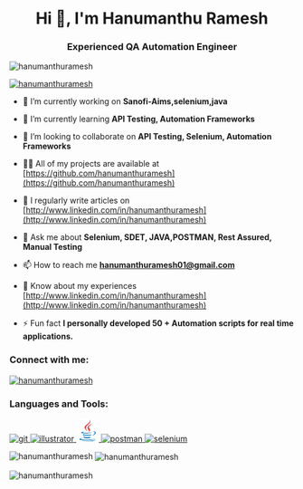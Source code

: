 <h1 align="center">Hi 👋, I'm Hanumanthu Ramesh</h1>
<h3 align="center">Experienced QA Automation Engineer</h3>

<p align="left"> <img src="https://komarev.com/ghpvc/?username=hanumanthuramesh&label=Profile%20views&color=0e75b6&style=flat" alt="hanumanthuramesh" /> </p>

<p align="left"> <a href="https://github.com/ryo-ma/github-profile-trophy"><img src="https://github-profile-trophy.vercel.app/?username=hanumanthuramesh" alt="hanumanthuramesh" /></a> </p>

- 🔭 I’m currently working on **Sanofi-Aims,selenium,java**

- 🌱 I’m currently learning **API Testing, Automation Frameworks**

- 👯 I’m looking to collaborate on **API Testing, Selenium, Automation Frameworks**

- 👨‍💻 All of my projects are available at [https://github.com/hanumanthuramesh](https://github.com/hanumanthuramesh)

- 📝 I regularly write articles on [http://www.linkedin.com/in/hanumanthuramesh](http://www.linkedin.com/in/hanumanthuramesh)

- 💬 Ask me about **Selenium, SDET, JAVA,POSTMAN, Rest Assured, Manual Testing**

- 📫 How to reach me **hanumanthuramesh01@gmail.com**

- 📄 Know about my experiences [http://www.linkedin.com/in/hanumanthuramesh](http://www.linkedin.com/in/hanumanthuramesh)

- ⚡ Fun fact **I personally developed 50 + Automation scripts for real time applications.**

<h3 align="left">Connect with me:</h3>
<p align="left">
<a href="https://linkedin.com/in/hanumanthuramesh" target="blank"><img align="center" src="https://raw.githubusercontent.com/rahuldkjain/github-profile-readme-generator/master/src/images/icons/Social/linked-in-alt.svg" alt="hanumanthuramesh" height="30" width="40" /></a>
</p>

<h3 align="left">Languages and Tools:</h3>
<p align="left"> <a href="https://git-scm.com/" target="_blank" rel="noreferrer"> <img src="https://www.vectorlogo.zone/logos/git-scm/git-scm-icon.svg" alt="git" width="40" height="40"/> </a> <a href="https://www.adobe.com/in/products/illustrator.html" target="_blank" rel="noreferrer"> <img src="https://www.vectorlogo.zone/logos/adobe_illustrator/adobe_illustrator-icon.svg" alt="illustrator" width="40" height="40"/> </a> <a href="https://www.java.com" target="_blank" rel="noreferrer"> <img src="https://raw.githubusercontent.com/devicons/devicon/master/icons/java/java-original.svg" alt="java" width="40" height="40"/> </a> <a href="https://postman.com" target="_blank" rel="noreferrer"> <img src="https://www.vectorlogo.zone/logos/getpostman/getpostman-icon.svg" alt="postman" width="40" height="40"/> </a> <a href="https://www.selenium.dev" target="_blank" rel="noreferrer"> <img src="https://raw.githubusercontent.com/detain/svg-logos/780f25886640cef088af994181646db2f6b1a3f8/svg/selenium-logo.svg" alt="selenium" width="40" height="40"/> </a> </p>

<p><img align="left" src="https://github-readme-stats.vercel.app/api/top-langs?username=hanumanthuramesh&show_icons=true&locale=en&layout=compact" alt="hanumanthuramesh" /></p>

<p>&nbsp;<img align="center" src="https://github-readme-stats.vercel.app/api?username=hanumanthuramesh&show_icons=true&locale=en" alt="hanumanthuramesh" /></p>

<p><img align="center" src="https://github-readme-streak-stats.herokuapp.com/?user=hanumanthuramesh&" alt="hanumanthuramesh" /></p>
